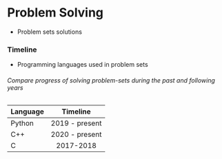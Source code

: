 # Problem Solving

- Problem sets solutions

### Timeline

- Programming languages used in problem sets 
###### Compare progress of solving problem-sets during the past and following years

| Language        | Timeline   |
| ------------- |:-------------:|
| Python     | 2019 - present|
| C++      | 2020 -   present    |
| C | 2017-2018     |
